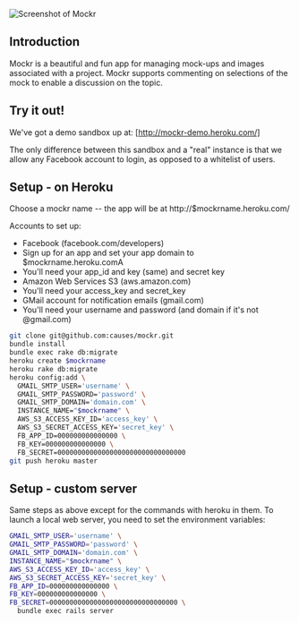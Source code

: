 ![Screenshot of Mockr](http://mockr-causes.heroku.com/images/mockr-screenshot.png)


## Introduction
Mockr is a beautiful and fun app for managing mock-ups and images associated
with a project. Mockr supports commenting on selections of the mock to enable a
discussion on the topic.


## Try it out!
We've got a demo sandbox up at:
[http://mockr-demo.heroku.com/]

The only difference between this sandbox and a "real" instance is that we allow
any Facebook account to login, as opposed to a whitelist of users.


## Setup - on Heroku
Choose a mockr name -- the app will be at http://$mockrname.heroku.com/


Accounts to set up:

- Facebook (facebook.com/developers)
 - Sign up for an app and set your app domain to $mockrname.heroku.comA
 - You'll need your app_id and key (same) and secret key
- Amazon Web Services S3 (aws.amazon.com)
 - You'll need your access_key and secret_key
- GMail account for notification emails (gmail.com)
 - You'll need your username and password (and domain if it's not @gmail.com)

```bash
git clone git@github.com:causes/mockr.git
bundle install
bundle exec rake db:migrate
heroku create $mockrname
heroku rake db:migrate
heroku config:add \
  GMAIL_SMTP_USER='username' \
  GMAIL_SMTP_PASSWORD='password' \
  GMAIL_SMTP_DOMAIN='domain.com' \
  INSTANCE_NAME="$mockrname" \
  AWS_S3_ACCESS_KEY_ID='access_key' \
  AWS_S3_SECRET_ACCESS_KEY='secret_key' \
  FB_APP_ID=000000000000000 \
  FB_KEY=000000000000000 \
  FB_SECRET=00000000000000000000000000000000
git push heroku master
```

## Setup - custom server
Same steps as above except for the commands with heroku in them. To launch a
local web server, you need to set the environment variables:

```bash
GMAIL_SMTP_USER='username' \
GMAIL_SMTP_PASSWORD='password' \
GMAIL_SMTP_DOMAIN='domain.com' \
INSTANCE_NAME="$mockrname" \
AWS_S3_ACCESS_KEY_ID='access_key' \
AWS_S3_SECRET_ACCESS_KEY='secret_key' \
FB_APP_ID=000000000000000 \
FB_KEY=000000000000000 \
FB_SECRET=00000000000000000000000000000000 \
  bundle exec rails server
```
